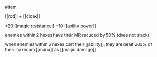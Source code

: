 #item

[[rod]] + [[cloak]]

+20 [[magic resistance]]
+10 [[ability power]]

enemies within 2 hexes have their MR reduced by 50% (does not stack)

when enemies within 2 hexes cast their [[ability]], they are dealt 200% of their maximum [[mana]] as [[magic damage]]